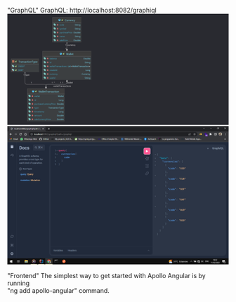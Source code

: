 "GraphQL"
GraphQL: http://localhost:8082/graphiql
<br>
![alt text](modelisation.png?raw=true)
![alt text](graphql.png?raw=true)


"Frontend"
The simplest way to get started with Apollo Angular is by running  
"ng add apollo-angular" command.
